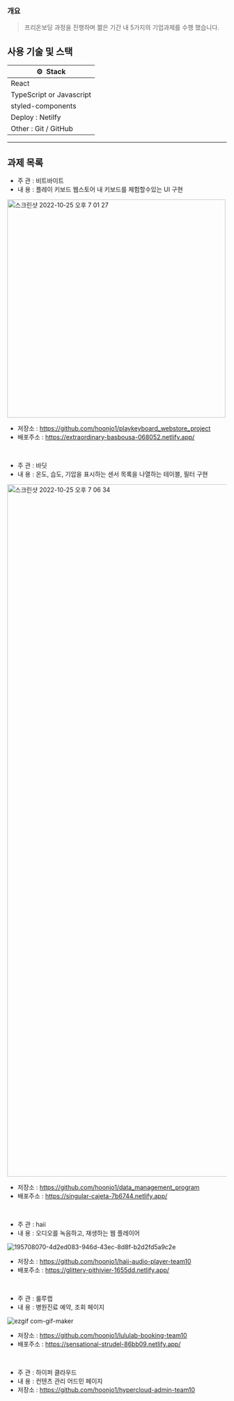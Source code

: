 ### 개요

> 프리온보딩 과정을 진행하며 짦은 기간 내 5가지의 기업과제를 수행 했습니다.

## 사용 기술 및 스택

| ⚙️  Stack                |
| ------------------------ |
| React                    |
| TypeScript or Javascript |
| styled-components        |
| Deploy : Netilfy         |
| Other : Git / GitHub     |

---

## 과제 목록

- 주 관 : 비트바이트
- 내 용 : 플레이 키보드 웹스토어 내 키보드를 체험할수있는 UI 구현

<img width="501" alt="스크린샷 2022-10-25 오후 7 01 27" src="https://user-images.githubusercontent.com/62737638/197745141-8d1c1c1d-1a4c-4c80-b27c-03b54df7c3f5.png">

- 저장소 : https://github.com/hoonjo1/playkeyboard_webstore_project
- 배포주소 : https://extraordinary-basbousa-068052.netlify.app/

</br>

- 주 관 : 바딧
- 내 용 : 온도, 습도, 기압을 표시하는 센서 목록을 나열하는 테이블, 필터 구현

<img width="1590" alt="스크린샷 2022-10-25 오후 7 06 34" src="https://user-images.githubusercontent.com/62737638/197745773-682965f2-c995-469c-9826-3d2a6ce68c72.png">

- 저장소 : https://github.com/hoonjo1/data_management_program
- 배포주소 : https://singular-cajeta-7b6744.netlify.app/

</br>

- 주 관 : haii
- 내 용 : 오디오를 녹음하고, 재생하는 웹 플레이어

![195708070-4d2ed083-946d-43ec-8d8f-b2d2fd5a9c2e](https://user-images.githubusercontent.com/62737638/197746091-e00711df-9866-49ee-ad9e-4d787ec7aa32.gif)

- 저장소 : https://github.com/hoonjo1/haii-audio-player-team10
- 배포주소 : https://glittery-pithivier-1655dd.netlify.app/

</br>

- 주 관 : 룰루랩
- 내 용 : 병원진료 예약, 조회 페이지

![ezgif com-gif-maker](https://user-images.githubusercontent.com/62737638/197747751-3e983841-6a6c-4386-8bad-171097012897.gif)

- 저장소 : https://github.com/hoonjo1/lululab-booking-team10
- 배포주소 : https://sensational-strudel-86bb09.netlify.app/

</br>

- 주 관 : 하이퍼 클라우드
- 내 용 : 컨텐츠 관리 어드민 페이지
- 저장소 : https://github.com/hoonjo1/hypercloud-admin-team10

